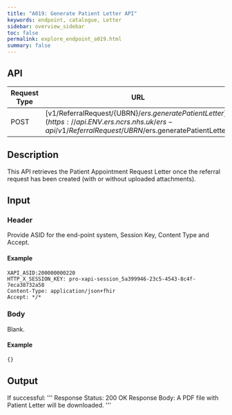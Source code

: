 ```yaml
---
title: "A019: Generate Patient Letter API"
keywords: endpoint, catalogue, Letter
sidebar: overview_sidebar
toc: false
permalink: explore_endpoint_a019.html
summary: false
---
```


## API

| Request Type | URL |
| -------------| --- |
| POST | [v1/ReferralRequest/{UBRN}/$ers.generatePatientLetter](https://api.{ENV}.ers.ncrs.nhs.uk/ers-api/v1/ReferralRequest/{UBRN}/$ers.generatePatientLetter)

## Description
This API retrieves the Patient Appointment Request Letter once the referral request has been created (with or without uploaded attachments).

## Input

### Header
Provide ASID for the end-point system, Session Key, Content Type and Accept.

#### Example
```http
XAPI_ASID:200000000220
HTTP_X_SESSION_KEY: pro-xapi-session_5a399946-23c5-4543-8c4f-7eca38732a58
Content-Type: application/json+fhir
Accept: */*
```

### Body
Blank.

#### Example
```javascript
{}
```

## Output
If successful:
'''
Response Status: 200 OK
Response Body: A PDF file with Patient Letter will be downloaded.
'''
